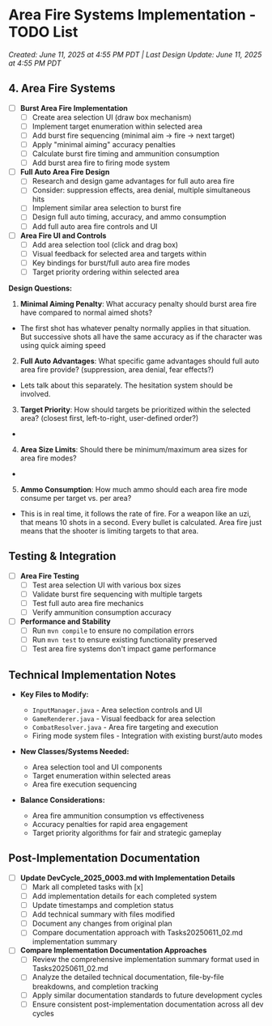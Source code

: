 # Area Fire Systems Implementation - TODO List
*Created: June 11, 2025 at 4:55 PM PDT | Last Design Update: June 11, 2025 at 4:55 PM PDT*

## 4. Area Fire Systems
- [ ] **Burst Area Fire Implementation**
  - [ ] Create area selection UI (draw box mechanism)
  - [ ] Implement target enumeration within selected area
  - [ ] Add burst fire sequencing (minimal aim → fire → next target)
  - [ ] Apply "minimal aiming" accuracy penalties
  - [ ] Calculate burst fire timing and ammunition consumption
  - [ ] Add burst area fire to firing mode system

- [ ] **Full Auto Area Fire Design**
  - [ ] Research and design game advantages for full auto area fire
  - [ ] Consider: suppression effects, area denial, multiple simultaneous hits
  - [ ] Implement similar area selection to burst fire
  - [ ] Design full auto timing, accuracy, and ammo consumption
  - [ ] Add full auto area fire controls and UI

- [ ] **Area Fire UI and Controls**
  - [ ] Add area selection tool (click and drag box)
  - [ ] Visual feedback for selected area and targets within
  - [ ] Key bindings for burst/full auto area fire modes
  - [ ] Target priority ordering within selected area

**Design Questions:**
1. **Minimal Aiming Penalty**: What accuracy penalty should burst area fire have compared to normal aimed shots?
- The first shot has whatever penalty normally applies in that situation. But successive shots all have the same accuracy as if the character was using quick aiming speed 
2. **Full Auto Advantages**: What specific game advantages should full auto area fire provide? (suppression, area denial, fear effects?)
- Lets talk about this separately. The hesitation system should be involved.
3. **Target Priority**: How should targets be prioritized within the selected area? (closest first, left-to-right, user-defined order?)
- 
4. **Area Size Limits**: Should there be minimum/maximum area sizes for area fire modes?
- 
5. **Ammo Consumption**: How much ammo should each area fire mode consume per target vs. per area?
- This is in real time, it follows the rate of fire. For a weapon like an uzi, that means 10 shots in a second. Every bullet is calculated. Area fire just means that the shooter is limiting targets to that area.

## Testing & Integration
- [ ] **Area Fire Testing**
  - [ ] Test area selection UI with various box sizes
  - [ ] Validate burst fire sequencing with multiple targets
  - [ ] Test full auto area fire mechanics
  - [ ] Verify ammunition consumption accuracy

- [ ] **Performance and Stability**
  - [ ] Run `mvn compile` to ensure no compilation errors
  - [ ] Run `mvn test` to ensure existing functionality preserved
  - [ ] Test area fire systems don't impact game performance

## Technical Implementation Notes
- **Key Files to Modify:**
  - `InputManager.java` - Area selection controls and UI
  - `GameRenderer.java` - Visual feedback for area selection
  - `CombatResolver.java` - Area fire targeting and execution
  - Firing mode system files - Integration with existing burst/auto modes

- **New Classes/Systems Needed:**
  - Area selection tool and UI components
  - Target enumeration within selected areas
  - Area fire execution sequencing

- **Balance Considerations:**
  - Area fire ammunition consumption vs effectiveness
  - Accuracy penalties for rapid area engagement
  - Target priority algorithms for fair and strategic gameplay

## Post-Implementation Documentation
- [ ] **Update DevCycle_2025_0003.md with Implementation Details**
  - [ ] Mark all completed tasks with [x]
  - [ ] Add implementation details for each completed system
  - [ ] Update timestamps and completion status
  - [ ] Add technical summary with files modified
  - [ ] Document any changes from original plan
  - [ ] Compare documentation approach with Tasks20250611_02.md implementation summary

- [ ] **Compare Implementation Documentation Approaches**
  - [ ] Review the comprehensive implementation summary format used in Tasks20250611_02.md
  - [ ] Analyze the detailed technical documentation, file-by-file breakdowns, and completion tracking
  - [ ] Apply similar documentation standards to future development cycles
  - [ ] Ensure consistent post-implementation documentation across all dev cycles